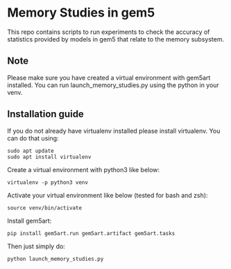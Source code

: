 # Memory Studies in gem5

This repo contains scripts to run experiments to check the accuracy of
statistics provided by models in gem5 that relate to the memory subsystem.

## Note

Please make sure you have created a virtual environment with gem5art installed.
You can run launch_memory_studies.py using the python in your venv.

## Installation guide

If you do not already have virtualenv installed please install virtualenv. You
can do that using:

```
sudo apt update
sudo apt install virtualenv
```

Create a virtual environment with python3 like below:

```
virtualenv -p python3 venv
```

Activate your virtual environment like below (tested for bash and zsh):

```
source venv/bin/activate
```

Install gem5art:

```
pip install gem5art.run gem5art.artifact gem5art.tasks
```

Then just simply do:

```
python launch_memory_studies.py
```
